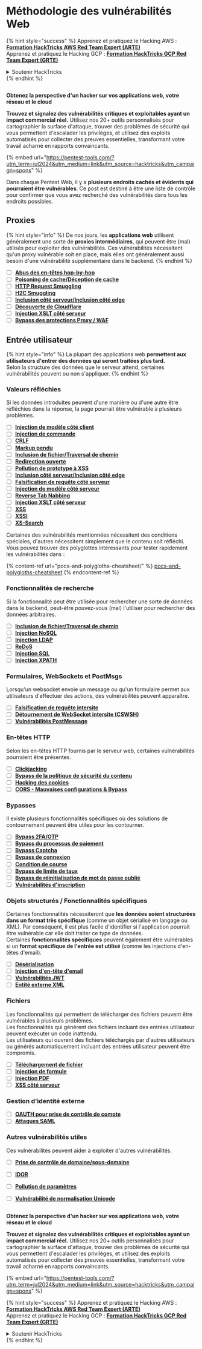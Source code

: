 # Méthodologie des vulnérabilités Web

{% hint style="success" %}
Apprenez et pratiquez le Hacking AWS :<img src="/.gitbook/assets/arte.png" alt="" data-size="line">[**Formation HackTricks AWS Red Team Expert (ARTE)**](https://training.hacktricks.xyz/courses/arte)<img src="/.gitbook/assets/arte.png" alt="" data-size="line">\
Apprenez et pratiquez le Hacking GCP : <img src="/.gitbook/assets/grte.png" alt="" data-size="line">[**Formation HackTricks GCP Red Team Expert (GRTE)**<img src="/.gitbook/assets/grte.png" alt="" data-size="line">](https://training.hacktricks.xyz/courses/grte)

<details>

<summary>Soutenir HackTricks</summary>

* Consultez les [**plans d'abonnement**](https://github.com/sponsors/carlospolop) !
* **Rejoignez le** 💬 [**groupe Discord**](https://discord.gg/hRep4RUj7f) ou le [**groupe telegram**](https://t.me/peass) ou **suivez-nous sur** **Twitter** 🐦 [**@hacktricks\_live**](https://twitter.com/hacktricks\_live)**.**
* **Partagez des astuces de hacking en soumettant des PRs aux** [**HackTricks**](https://github.com/carlospolop/hacktricks) et [**HackTricks Cloud**](https://github.com/carlospolop/hacktricks-cloud) dépôts GitHub.

</details>
{% endhint %}

<figure><img src="/.gitbook/assets/pentest-tools.svg" alt=""><figcaption></figcaption></figure>

**Obtenez la perspective d'un hacker sur vos applications web, votre réseau et le cloud**

**Trouvez et signalez des vulnérabilités critiques et exploitables ayant un impact commercial réel.** Utilisez nos 20+ outils personnalisés pour cartographier la surface d'attaque, trouver des problèmes de sécurité qui vous permettent d'escalader les privilèges, et utilisez des exploits automatisés pour collecter des preuves essentielles, transformant votre travail acharné en rapports convaincants.

{% embed url="https://pentest-tools.com/?utm_term=jul2024&utm_medium=link&utm_source=hacktricks&utm_campaign=spons" %}


Dans chaque Pentest Web, il y a **plusieurs endroits cachés et évidents qui pourraient être vulnérables**. Ce post est destiné à être une liste de contrôle pour confirmer que vous avez recherché des vulnérabilités dans tous les endroits possibles.

## Proxies

{% hint style="info" %}
De nos jours, les **applications** **web** utilisent généralement une sorte de **proxies intermédiaires**, qui peuvent être (mal) utilisés pour exploiter des vulnérabilités. Ces vulnérabilités nécessitent qu'un proxy vulnérable soit en place, mais elles ont généralement aussi besoin d'une vulnérabilité supplémentaire dans le backend.
{% endhint %}

* [ ] [**Abus des en-têtes hop-by-hop**](abusing-hop-by-hop-headers.md)
* [ ] [**Poisoning de cache/Déception de cache**](cache-deception/)
* [ ] [**HTTP Request Smuggling**](http-request-smuggling/)
* [ ] [**H2C Smuggling**](h2c-smuggling.md)
* [ ] [**Inclusion côté serveur/Inclusion côté edge**](server-side-inclusion-edge-side-inclusion-injection.md)
* [ ] [**Découverte de Cloudflare**](../network-services-pentesting/pentesting-web/uncovering-cloudflare.md)
* [ ] [**Injection XSLT côté serveur**](xslt-server-side-injection-extensible-stylesheet-language-transformations.md)
* [ ] [**Bypass des protections Proxy / WAF**](proxy-waf-protections-bypass.md)

## **Entrée utilisateur**

{% hint style="info" %}
La plupart des applications web **permettent aux utilisateurs d'entrer des données qui seront traitées plus tard.**\
Selon la structure des données que le serveur attend, certaines vulnérabilités peuvent ou non s'appliquer.
{% endhint %}

### **Valeurs réfléchies**

Si les données introduites peuvent d'une manière ou d'une autre être réfléchies dans la réponse, la page pourrait être vulnérable à plusieurs problèmes.

* [ ] [**Injection de modèle côté client**](client-side-template-injection-csti.md)
* [ ] [**Injection de commande**](command-injection.md)
* [ ] [**CRLF**](crlf-0d-0a.md)
* [ ] [**Markup pendu**](dangling-markup-html-scriptless-injection/)
* [ ] [**Inclusion de fichier/Traversal de chemin**](file-inclusion/)
* [ ] [**Redirection ouverte**](open-redirect.md)
* [ ] [**Pollution de prototype à XSS**](deserialization/nodejs-proto-prototype-pollution/#client-side-prototype-pollution-to-xss)
* [ ] [**Inclusion côté serveur/Inclusion côté edge**](server-side-inclusion-edge-side-inclusion-injection.md)
* [ ] [**Falsification de requête côté serveur**](ssrf-server-side-request-forgery/)
* [ ] [**Injection de modèle côté serveur**](ssti-server-side-template-injection/)
* [ ] [**Reverse Tab Nabbing**](reverse-tab-nabbing.md)
* [ ] [**Injection XSLT côté serveur**](xslt-server-side-injection-extensible-stylesheet-language-transformations.md)
* [ ] [**XSS**](xss-cross-site-scripting/)
* [ ] [**XSSI**](xssi-cross-site-script-inclusion.md)
* [ ] [**XS-Search**](xs-search/)

Certaines des vulnérabilités mentionnées nécessitent des conditions spéciales, d'autres nécessitent simplement que le contenu soit réfléchi. Vous pouvez trouver des polyglottes intéressants pour tester rapidement les vulnérabilités dans :

{% content-ref url="pocs-and-polygloths-cheatsheet/" %}
[pocs-and-polygloths-cheatsheet](pocs-and-polygloths-cheatsheet/)
{% endcontent-ref %}

### **Fonctionnalités de recherche**

Si la fonctionnalité peut être utilisée pour rechercher une sorte de données dans le backend, peut-être pouvez-vous (mal) l'utiliser pour rechercher des données arbitraires.

* [ ] [**Inclusion de fichier/Traversal de chemin**](file-inclusion/)
* [ ] [**Injection NoSQL**](nosql-injection.md)
* [ ] [**Injection LDAP**](ldap-injection.md)
* [ ] [**ReDoS**](regular-expression-denial-of-service-redos.md)
* [ ] [**Injection SQL**](sql-injection/)
* [ ] [**Injection XPATH**](xpath-injection.md)

### **Formulaires, WebSockets et PostMsgs**

Lorsqu'un websocket envoie un message ou qu'un formulaire permet aux utilisateurs d'effectuer des actions, des vulnérabilités peuvent apparaître.

* [ ] [**Falsification de requête intersite**](csrf-cross-site-request-forgery.md)
* [ ] [**Détournement de WebSocket intersite (CSWSH)**](websocket-attacks.md)
* [ ] [**Vulnérabilités PostMessage**](postmessage-vulnerabilities/)

### **En-têtes HTTP**

Selon les en-têtes HTTP fournis par le serveur web, certaines vulnérabilités pourraient être présentes.

* [ ] [**Clickjacking**](clickjacking.md)
* [ ] [**Bypass de la politique de sécurité du contenu**](content-security-policy-csp-bypass/)
* [ ] [**Hacking des cookies**](hacking-with-cookies/)
* [ ] [**CORS - Mauvaises configurations & Bypass**](cors-bypass.md)

### **Bypasses**

Il existe plusieurs fonctionnalités spécifiques où des solutions de contournement peuvent être utiles pour les contourner.

* [ ] [**Bypass 2FA/OTP**](2fa-bypass.md)
* [ ] [**Bypass du processus de paiement**](bypass-payment-process.md)
* [ ] [**Bypass Captcha**](captcha-bypass.md)
* [ ] [**Bypass de connexion**](login-bypass/)
* [ ] [**Condition de course**](race-condition.md)
* [ ] [**Bypass de limite de taux**](rate-limit-bypass.md)
* [ ] [**Bypass de réinitialisation de mot de passe oublié**](reset-password.md)
* [ ] [**Vulnérabilités d'inscription**](registration-vulnerabilities.md)

### **Objets structurés / Fonctionnalités spécifiques**

Certaines fonctionnalités nécessiteront que **les données soient structurées dans un format très spécifique** (comme un objet sérialisé en langage ou XML). Par conséquent, il est plus facile d'identifier si l'application pourrait être vulnérable car elle doit traiter ce type de données.\
Certaines **fonctionnalités spécifiques** peuvent également être vulnérables si un **format spécifique de l'entrée est utilisé** (comme les injections d'en-têtes d'email).

* [ ] [**Désérialisation**](deserialization/)
* [ ] [**Injection d'en-tête d'email**](email-injections.md)
* [ ] [**Vulnérabilités JWT**](hacking-jwt-json-web-tokens.md)
* [ ] [**Entité externe XML**](xxe-xee-xml-external-entity.md)

### Fichiers

Les fonctionnalités qui permettent de télécharger des fichiers peuvent être vulnérables à plusieurs problèmes.\
Les fonctionnalités qui génèrent des fichiers incluant des entrées utilisateur peuvent exécuter un code inattendu.\
Les utilisateurs qui ouvrent des fichiers téléchargés par d'autres utilisateurs ou générés automatiquement incluant des entrées utilisateur peuvent être compromis.

* [ ] [**Téléchargement de fichier**](file-upload/)
* [ ] [**Injection de formule**](formula-csv-doc-latex-ghostscript-injection.md)
* [ ] [**Injection PDF**](xss-cross-site-scripting/pdf-injection.md)
* [ ] [**XSS côté serveur**](xss-cross-site-scripting/server-side-xss-dynamic-pdf.md)

### **Gestion d'identité externe**

* [ ] [**OAUTH pour prise de contrôle de compte**](oauth-to-account-takeover.md)
* [ ] [**Attaques SAML**](saml-attacks/)

### **Autres vulnérabilités utiles**

Ces vulnérabilités peuvent aider à exploiter d'autres vulnérabilités.

* [ ] [**Prise de contrôle de domaine/sous-domaine**](domain-subdomain-takeover.md)
* [ ] [**IDOR**](idor.md)
* [ ] [**Pollution de paramètres**](parameter-pollution.md)
* [ ] [**Vulnérabilité de normalisation Unicode**](unicode-injection/)


<figure><img src="/.gitbook/assets/pentest-tools.svg" alt=""><figcaption></figcaption></figure>

**Obtenez la perspective d'un hacker sur vos applications web, votre réseau et le cloud**

**Trouvez et signalez des vulnérabilités critiques et exploitables ayant un impact commercial réel.** Utilisez nos 20+ outils personnalisés pour cartographier la surface d'attaque, trouver des problèmes de sécurité qui vous permettent d'escalader les privilèges, et utilisez des exploits automatisés pour collecter des preuves essentielles, transformant votre travail acharné en rapports convaincants.

{% embed url="https://pentest-tools.com/?utm_term=jul2024&utm_medium=link&utm_source=hacktricks&utm_campaign=spons" %}


{% hint style="success" %}
Apprenez et pratiquez le Hacking AWS :<img src="/.gitbook/assets/arte.png" alt="" data-size="line">[**Formation HackTricks AWS Red Team Expert (ARTE)**](https://training.hacktricks.xyz/courses/arte)<img src="/.gitbook/assets/arte.png" alt="" data-size="line">\
Apprenez et pratiquez le Hacking GCP : <img src="/.gitbook/assets/grte.png" alt="" data-size="line">[**Formation HackTricks GCP Red Team Expert (GRTE)**<img src="/.gitbook/assets/grte.png" alt="" data-size="line">](https://training.hacktricks.xyz/courses/grte)

<details>

<summary>Soutenir HackTricks</summary>

* Consultez les [**plans d'abonnement**](https://github.com/sponsors/carlospolop) !
* **Rejoignez le** 💬 [**groupe Discord**](https://discord.gg/hRep4RUj7f) ou le [**groupe telegram**](https://t.me/peass) ou **suivez-nous sur** **Twitter** 🐦 [**@hacktricks\_live**](https://twitter.com/hacktricks\_live)**.**
* **Partagez des astuces de hacking en soumettant des PRs aux** [**HackTricks**](https://github.com/carlospolop/hacktricks) et [**HackTricks Cloud**](https://github.com/carlospolop/hacktricks-cloud) dépôts GitHub.

</details>
{% endhint %}
